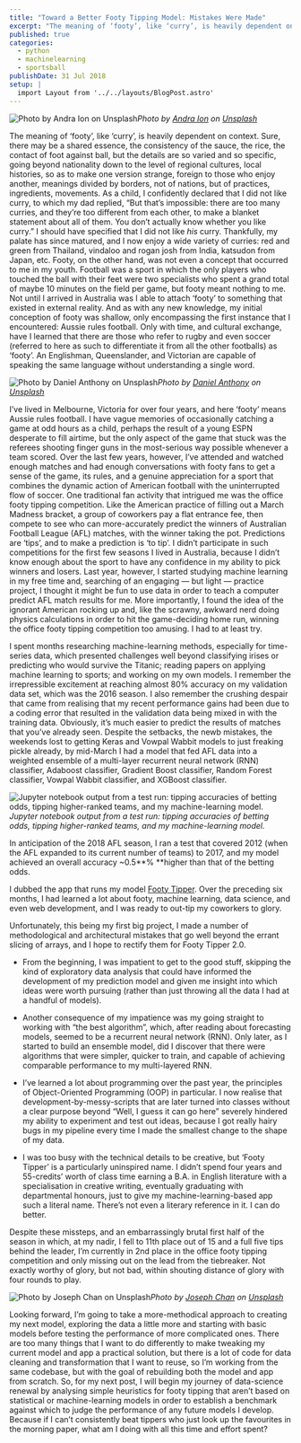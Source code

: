 ```yaml
---
title: "Toward a Better Footy Tipping Model: Mistakes Were Made"
excerpt: "The meaning of ‘footy’, like ‘curry’, is heavily dependent on context. Sure, there may be a shared essence, the consistency of the sauce, the rice, the contact of foot against ball, but the details are so varied and so specific, going beyond nationality down to the level of regional cultures, local histories, so as to make one version strange, foreign to those who enjoy another, meanings divided by borders, not of nations, but of practices, ingredients, movements."
published: true
categories:
  - python
  - machinelearning
  - sportsball
publishDate: 31 Jul 2018
setup: |
  import Layout from '../../layouts/BlogPost.astro'
---
```


![Photo by [Andra Ion](https://unsplash.com/@amiion?utm_source=medium&utm_medium=referral) on [Unsplash](https://unsplash.com?utm_source=medium&utm_medium=referral)](https://cdn-images-1.medium.com/max/12000/0*hKoO6GMRyVdm4-Rg)*Photo by [Andra Ion](https://unsplash.com/@amiion?utm_source=medium&utm_medium=referral) on [Unsplash](https://unsplash.com?utm_source=medium&utm_medium=referral)*

The meaning of ‘footy’, like ‘curry’, is heavily dependent on context. Sure, there may be a shared essence, the consistency of the sauce, the rice, the contact of foot against ball, but the details are so varied and so specific, going beyond nationality down to the level of regional cultures, local histories, so as to make one version strange, foreign to those who enjoy another, meanings divided by borders, not of nations, but of practices, ingredients, movements. As a child, I confidently declared that I did not like curry, to which my dad replied, “But that’s impossible: there are too many curries, and they’re too different from each other, to make a blanket statement about all of them. You don’t actually know whether you like curry.” I should have specified that I did not like *his* curry. Thankfully, my palate has since matured, and I now enjoy a wide variety of curries: red and green from Thailand, vindaloo and rogan josh from India, katsudon from Japan, etc. Footy, on the other hand, was not even a concept that occurred to me in my youth. Football was a sport in which the only players who touched the ball with their feet were two specialists who spent a grand total of maybe 10 minutes on the field per game, but footy meant nothing to me. Not until I arrived in Australia was I able to attach ‘footy’ to something that existed in external reality. And as with any new knowledge, my initial conception of footy was shallow, only encompassing the first instance that I encountered: Aussie rules football. Only with time, and cultural exchange, have I learned that there are those who refer to rugby and even soccer (referred to here as such to differentiate it from all the other footballs) as ‘footy’. An Englishman, Queenslander, and Victorian are capable of speaking the same language without understanding a single word.

![Photo by [Daniel Anthony](https://unsplash.com/@geelongaerialphotography?utm_source=medium&utm_medium=referral) on [Unsplash](https://unsplash.com?utm_source=medium&utm_medium=referral)](https://cdn-images-1.medium.com/max/8000/0*i36FYCez8p9YFxyU)*Photo by [Daniel Anthony](https://unsplash.com/@geelongaerialphotography?utm_source=medium&utm_medium=referral) on [Unsplash](https://unsplash.com?utm_source=medium&utm_medium=referral)*

I’ve lived in Melbourne, Victoria for over four years, and here ‘footy’ means Aussie rules football. I have vague memories of occasionally catching a game at odd hours as a child, perhaps the result of a young ESPN desperate to fill airtime, but the only aspect of the game that stuck was the referees shooting finger guns in the most-serious way possible whenever a team scored. Over the last few years, however, I’ve attended and watched enough matches and had enough conversations with footy fans to get a sense of the game, its rules, and a genuine appreciation for a sport that combines the dynamic action of American football with the uninterrupted flow of soccer. One traditional fan activity that intrigued me was the office footy tipping competition. Like the American practice of filling out a March Madness bracket, a group of coworkers pay a flat entrance fee, then compete to see who can more-accurately predict the winners of Australian Football League (AFL) matches, with the winner taking the pot. Predictions are ‘tips’, and to make a prediction is ‘to tip’. I didn’t participate in such competitions for the first few seasons I lived in Australia, because I didn’t know enough about the sport to have any confidence in my ability to pick winners and losers. Last year, however, I started studying machine learning in my free time and, searching of an engaging — but light — practice project, I thought it might be fun to use data in order to teach a computer predict AFL match results for me. More importantly, I found the idea of the ignorant American rocking up and, like the scrawny, awkward nerd doing physics calculations in order to hit the game-deciding home run, winning the office footy tipping competition too amusing. I had to at least try.

I spent months researching machine-learning methods, especially for time-series data, which presented challenges well beyond classifying irises or predicting who would survive the Titanic; reading papers on applying machine learning to sports; and working on my own models. I remember the irrepressible excitement at reaching almost 80% accuracy on my validation data set, which was the 2016 season. I also remember the crushing despair that came from realising that my recent performance gains had been due to a coding error that resulted in the validation data being mixed in with the training data. Obviously, it’s much easier to predict the results of matches that you’ve already seen. Despite the setbacks, the newb mistakes, the weekends lost to getting Keras and Vowpal Wabbit models to just freaking pickle already, by mid-March I had a model that fed AFL data into a weighted ensemble of a multi-layer recurrent neural network (RNN) classifier, Adaboost classifier, Gradient Boost classifier, Random Forest classifier, Vowpal Wabbit classifier, and XGBoost classifier.

![Jupyter notebook output from a test run: tipping accuracies of betting odds, tipping higher-ranked teams, and my machine-learning model.](https://cdn-images-1.medium.com/max/2000/1*hBX2ht1QA6q-5siUqCIQIw.png)*Jupyter notebook output from a test run: tipping accuracies of betting odds, tipping higher-ranked teams, and my machine-learning model.*

In anticipation of the 2018 AFL season, I ran a test that covered 2012 (when the AFL expanded to its current number of teams) to 2017, and my model achieved an overall accuracy ~0.5**% **higher than that of the betting odds.

I dubbed the app that runs my model [Footy Tipper](https://github.com/cfranklin11/footy-tipper). Over the preceding six months, I had learned a lot about footy, machine learning, data science, and even web development, and I was ready to out-tip my coworkers to glory.

Unfortunately, this being my first big project, I made a number of methodological and architectural mistakes that go well beyond the errant slicing of arrays, and I hope to rectify them for Footy Tipper 2.0.

* From the beginning, I was impatient to get to the good stuff, skipping the kind of exploratory data analysis that could have informed the development of my prediction model and given me insight into which ideas were worth pursuing (rather than just throwing all the data I had at a handful of models).

* Another consequence of my impatience was my going straight to working with “the best algorithm”, which, after reading about forecasting models, seemed to be a recurrent neural network (RNN). Only later, as I started to build an ensemble model, did I discover that there were algorithms that were simpler, quicker to train, and capable of achieving comparable performance to my multi-layered RNN.

* I’ve learned a lot about programming over the past year, the principles of Object-Oriented Programming (OOP) in particular. I now realise that development-by-messy-scripts that are later turned into classes without a clear purpose beyond “Well, I guess it can go here” severely hindered my ability to experiment and test out ideas, because I got really hairy bugs in my pipeline every time I made the smallest change to the shape of my data.

* I was too busy with the technical details to be creative, but ‘Footy Tipper’ is a particularly uninspired name. I didn’t spend four years and 55-credits’ worth of class time earning a B.A. in English literature with a specialisation in creative writing, eventually graduating with departmental honours, just to give my machine-learning-based app such a literal name. There’s not even a literary reference in it. I can do better.

Despite these missteps, and an embarrassingly brutal first half of the season in which, at my nadir, I fell to 11th place out of 15 and a full five tips behind the leader, I’m currently in 2nd place in the office footy tipping competition and only missing out on the lead from the tiebreaker. Not exactly worthy of glory, but not bad, within shouting distance of glory with four rounds to play.

![Photo by [Joseph Chan](https://unsplash.com/@yulokchan?utm_source=medium&utm_medium=referral) on [Unsplash](https://unsplash.com?utm_source=medium&utm_medium=referral)](https://cdn-images-1.medium.com/max/7926/0*ujmQyE2kYHV31Cin)*Photo by [Joseph Chan](https://unsplash.com/@yulokchan?utm_source=medium&utm_medium=referral) on [Unsplash](https://unsplash.com?utm_source=medium&utm_medium=referral)*

Looking forward, I’m going to take a more-methodical approach to creating my next model, exploring the data a little more and starting with basic models before testing the performance of more complicated ones. There are too many things that I want to do differently to make tweaking my current model and app a practical solution, but there is a lot of code for data cleaning and transformation that I want to reuse, so I’m working from the same codebase, but with the goal of rebuilding both the model and app from scratch. So, for my next post, I will begin my journey of data-science renewal by analysing simple heuristics for footy tipping that aren’t based on statistical or machine-learning models in order to establish a benchmark against which to judge the performance of any future models I develop. Because if I can’t consistently beat tippers who just look up the favourites in the morning paper, what am I doing with all this time and effort spent?
